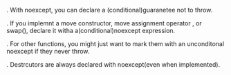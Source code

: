 . With noexcept, you can declare a (conditional)guaranetee not to throw.

. If you implemnt a move constructor, move assignment operator , or swap(), declare it witha
 a(conditional)noexcept expression.

. For other functions, you might just want to mark them with an unconditonal noexcept if they never
throw.

. Destrcutors are always declared with noexcept(even when implemented).
